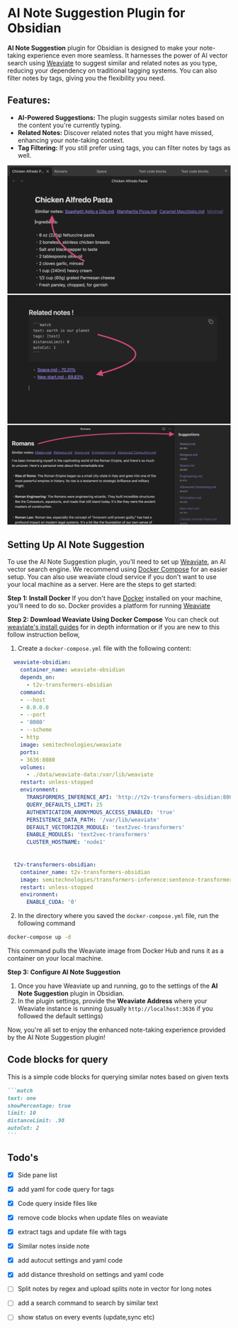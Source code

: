 # AI Note Suggestion Plugin for Obsidian

**AI Note Suggestion** plugin for Obsidian is designed to make your note-taking experience even more seamless. It harnesses the power of AI vector search using [Weaviate](https://weaviate.io/) to suggest similar and related notes as you type, reducing your dependency on traditional tagging systems. You can also filter notes by tags, giving you the flexibility you need.

## Features:
- **AI-Powered Suggestions:** The plugin suggests similar notes based on the content you're currently typing.
- **Related Notes:** Discover related notes that you might have missed, enhancing your note-taking context.
- **Tag Filtering:** If you still prefer using tags, you can filter notes by tags as well.

![](images/1.png)
![](images/2.png)
![](images/3.png)

## Setting Up AI Note Suggestion

To use the AI Note Suggestion plugin, you'll need to set up [Weaviate](https://weaviate.io/), an AI vector search engine. We recommend using [Docker Compose](https://docs.docker.com/compose/) for an easier setup. You can also use weaviate cloud service if you don't want to use your local machine as a server. Here are the steps to get started:

**Step 1: Install Docker**
If you don't have [Docker](https://docs.docker.com/) installed on your machine, you'll need to do so. Docker provides a platform for running [Weaviate](https://weaviate.io/) 

**Step 2: Download Weaviate Using Docker Compose**
You can check out [weaviate's install guides](https://weaviate.io/developers/weaviate/installation) for in depth information or if you are new to this follow instruction bellow,

1. Create a `docker-compose.yml` file with the following content:

```yaml
  weaviate-obsidian:
    container_name: weaviate-obsidian
    depends_on:
      - t2v-transformers-obsidian
    command:
    - --host
    - 0.0.0.0
    - --port
    - '8080'
    - --scheme
    - http
    image: semitechnologies/weaviate
    ports:
    - 3636:8080
    volumes:
      - ./data/weaviate-data:/var/lib/weaviate
    restart: unless-stopped
    environment:
      TRANSFORMERS_INFERENCE_API: 'http://t2v-transformers-obsidian:8080'
      QUERY_DEFAULTS_LIMIT: 25
      AUTHENTICATION_ANONYMOUS_ACCESS_ENABLED: 'true'
      PERSISTENCE_DATA_PATH: '/var/lib/weaviate'
      DEFAULT_VECTORIZER_MODULE: 'text2vec-transformers'
      ENABLE_MODULES: 'text2vec-transformers'
      CLUSTER_HOSTNAME: 'node1'


  t2v-transformers-obsidian:
    container_name: t2v-transformers-obsidian
    image: semitechnologies/transformers-inference:sentence-transformers-multi-qa-MiniLM-L6-cos-v1
    restart: unless-stopped
    environment:
      ENABLE_CUDA: '0'
```

2. In the directory where you saved the `docker-compose.yml` file, run the following command
```bash
docker-compose up -d
```
This command pulls the Weaviate image from Docker Hub and runs it as a container on your local machine.    

**Step 3: Configure AI Note Suggestion**

1. Once you have Weaviate up and running, go to the settings of the **AI Note Suggestion** plugin in Obsidian.
2. In the plugin settings, provide the **Weaviate Address** where your Weaviate instance is running (usually `http://localhost:3636` if you followed the default settings)


Now, you're all set to enjoy the enhanced note-taking experience provided by the AI Note Suggestion plugin!

## Code blocks for query
This is a simple code blocks for querying similar notes based on given texts

  
~~~markdown
```match
text: one
showPercentage: true
limit: 10
distanceLimit: .98
autoCut: 2
```
~~~



## Todo's
- [x] Side pane list
- [x] add yaml for code query for tags 
- [x] Code query inside files like 
- [x] remove code blocks when update files on weaviate
- [x] extract tags and update file with tags
- [x] Similar notes inside note
- [x] add autocut settings and yaml code
- [x] add distance threshold on settings and yaml code
- [ ] Split notes by regex and upload splits note in vector for long notes
- [ ] add a search command to search by similar text
- [ ] show status on every events (update,sync etc)

